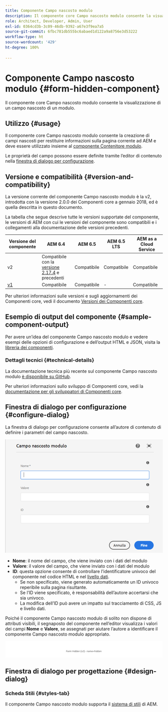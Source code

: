 ```yaml
---
title: Componente Campo nascosto modulo
description: Il componente core Campo nascosto modulo consente la visualizzazione di un campo nascosto di un modulo.
role: Architect, Developer, Admin, User
exl-id: 0364cd3b-3c09-46db-9392-a67e3f9ea7a5
source-git-commit: 6fbc781db555bc6abaed1d122a9a8756e3d53222
workflow-type: ht
source-wordcount: '429'
ht-degree: 100%

---
```


# Componente Campo nascosto modulo {#form-hidden-component}

Il componente core Campo nascosto modulo consente la visualizzazione di un campo nascosto di un modulo.

## Utilizzo {#usage}

Il componente core Campo nascosto modulo consente la creazione di campi nascosti per restituire informazioni sulla pagina corrente ad AEM e deve essere utilizzato insieme al [componente Contenitore modulo](form-container.md).

Le proprietà del campo possono essere definite tramite l’editor di contenuto nella [finestra di dialogo per configurazione](form-hidden.md).

## Versione e compatibilità {#version-and-compatibility}

La versione corrente del componente Campo nascosto modulo è la v2, introdotta con la versione 2.0.0 dei Componenti core a gennaio 2018, ed è quella descritta in questo documento.

La tabella che segue descrive tutte le versioni supportate del componente, le versioni di AEM con cui le versioni del componente sono compatibili e i collegamenti alla documentazione delle versioni precedenti.

| Versione del componente | AEM 6.4 | AEM 6.5 | AEM 6.5 LTS | AEM as a Cloud Service |
|--- |--- |--- |---|---|
| v2 | Compatibile con la <br>[versione 2.17.4](/help/versions.md) e precedenti | Compatibile | Compatibile | Compatibile |
| [v1](/help/components/v1/form-hidden-v1.md) | Compatibile | Compatibile | - | Compatibile |

Per ulteriori informazioni sulle versioni e sugli aggiornamenti dei Componenti core, vedi il documento [Versioni dei Componenti core](/help/versions.md).

## Esempio di output del componente {#sample-component-output}

Per avere un’idea del componente Campo nascosto modulo e vedere esempi delle opzioni di configurazione e dell’output HTML e JSON, visita la [libreria dei componenti](https://adobe.com/go/aem_cmp_library_form_hidden_it).

### Dettagli tecnici {#technical-details}

La documentazione tecnica più recente sul componente Campo nascosto modulo [è disponibile su GitHub](https://adobe.com/go/aem_cmp_tech_form_hidden_v2_it).

Per ulteriori informazioni sullo sviluppo di Componenti core, vedi la [documentazione per gli sviluppatori di Componenti core](/help/developing/overview.md).

## Finestra di dialogo per configurazione {#configure-dialog}

La finestra di dialogo per configurazione consente all’autore di contenuto di definire i parametri del campo nascosto.

![Finestra di dialogo per modifica del componente Campo nascosto modulo](/help/assets/form-hidden-edit.png)

* **Nome**: il nome del campo, che viene inviato con i dati del modulo
* **Valore**: il valore del campo, che viene inviato con i dati del modulo
* **ID**: questa opzione consente di controllare l’identificatore univoco del componente nel codice HTML e nel [livello dati](/help/developing/data-layer/overview.md).
   * Se non specificato, viene generato automaticamente un ID univoco reperibile sulla pagina risultante.
   * Se l’ID viene specificato, è responsabilità dell’autore accertarsi che sia univoco.
   * La modifica dell’ID può avere un impatto sul tracciamento di CSS, JS e livello dati.

Poiché il componente Campo nascosto modulo di solito non dispone di attributi visibili, il segnaposto del componente nell’editor visualizza i valori dei campi **Nome** e **Valore**, se assegnati per aiutare l’autore a identificare il componente Campo nascosto modulo appropriato.

![Esempio di componente Campo nascosto modulo](/help/assets/form-hidden-example.png)

## Finestra di dialogo per progettazione {#design-dialog}

### Scheda Stili {#styles-tab}

Il componente Campo nascosto modulo supporta il [sistema di stili](/help/get-started/authoring.md#component-styling) di AEM.
